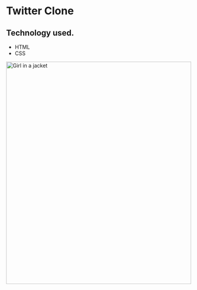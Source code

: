 <h1>Twitter Clone</h1>
<h2>Technology used.</h2>
<ul>
<li>HTML</li>
  <li>CSS</li>
</ul>
<img src="img_girl.jpg" alt="Girl in a jacket" width="500" height="600">
